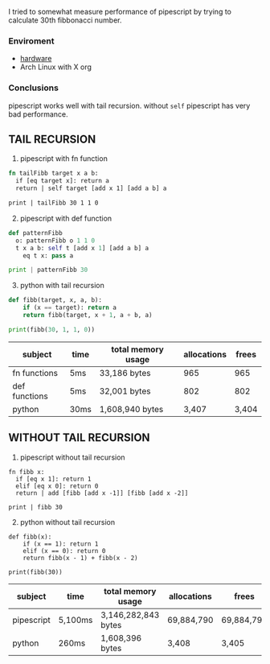 I tried to somewhat measure performance of pipescript by trying to calculate
30th fibbonacci number.

### Enviroment

- [hardware](https://support.hp.com/in-en/document/c06410947)
- Arch Linux with X org

### Conclusions

pipescript works well with tail recursion. without `self` pipescript has very
bad performance.

## TAIL RECURSION

1. pipescript with fn function

```rust
fn tailFibb target x a b:
  if [eq target x]: return a
  return | self target [add x 1] [add a b] a

print | tailFibb 30 1 1 0
```

2. pipescript with def function

```python
def patternFibb
  o: patternFibb o 1 1 0
  t x a b: self t [add x 1] [add a b] a
    eq t x: pass a

print | patternFibb 30
```

3. python with tail recursion

```python
def fibb(target, x, a, b):
    if (x == target): return a
    return fibb(target, x + 1, a + b, a)

print(fibb(30, 1, 1, 0))
```

| subject       | time | total memory usage | allocations | frees |
| ------------- | ---- | ------------------ | ----------- | ----- |
| fn functions  | 5ms  | 33,186 bytes       | 965         | 965   |
| def functions | 5ms  | 32,001 bytes       | 802         | 802   |
| python        | 30ms | 1,608,940 bytes    | 3,407       | 3,404 |

## WITHOUT TAIL RECURSION

1. pipescript without tail recursion

```
fn fibb x:
  if [eq x 1]: return 1
  elif [eq x 0]: return 0
  return | add [fibb [add x -1]] [fibb [add x -2]]

print | fibb 30
```

2. python without tail recursion

```
def fibb(x):
    if (x == 1): return 1
    elif (x == 0): return 0
    return fibb(x - 1) + fibb(x - 2)

print(fibb(30))
```

| subject    | time    | total memory usage  | allocations | frees      |
| ---------- | ------- | ------------------- | ----------- | ---------- |
| pipescript | 5,100ms | 3,146,282,843 bytes | 69,884,790  | 69,884,790 |
| python     | 260ms   | 1,608,396 bytes     | 3,408       | 3,405      |
